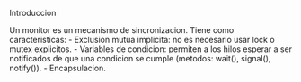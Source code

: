 Introduccion

Un monitor es un mecanismo de sincronizacion. 
Tiene como caracteristicas:
    - Exclusion mutua implicita: no es necesario usar lock o mutex explicitos.
    - Variables de condicion: permiten a los hilos esperar a ser notificados de que una condicion se cumple (metodos: wait(), signal(), notify()).
    - Encapsulacion.
    